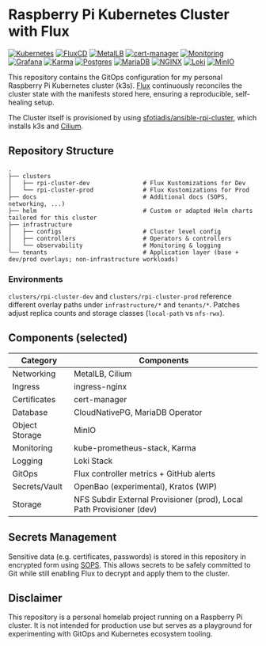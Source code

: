 # Raspberry Pi Kubernetes Cluster with Flux
[![Kubernetes](https://img.shields.io/badge/Kubernetes-326CE5?logo=kubernetes&logoColor=white)](https://kubernetes.io/)
[![FluxCD](https://img.shields.io/badge/GitOps-FluxCD-009688?logo=flux&logoColor=white)](https://fluxcd.io/)
[![MetalLB](https://img.shields.io/badge/Networking-MetalLB-1F97D4)](https://metallb.universe.tf/)
[![cert-manager](https://img.shields.io/badge/Certificates-cert--manager-3ECF8E)](https://cert-manager.io/)
[![Monitoring](https://img.shields.io/badge/Monitoring-kube--prometheus--stack-E6522C?logo=prometheus&logoColor=white)](https://prometheus.io/)
[![Grafana](https://img.shields.io/badge/Dashboard-Grafana-F46800?logo=grafana&logoColor=white)](https://grafana.com/)
[![Karma](https://img.shields.io/badge/Alerts-Karma-6D5DF7)](https://github.com/prymitive/karma)
[![Postgres](https://img.shields.io/badge/Database-CloudNativePG-336791?logo=postgresql&logoColor=white)](https://cloudnative-pg.io/)
[![MariaDB](https://img.shields.io/badge/Database-MariaDB-1F5FA8?logo=mariadb&logoColor=white)](https://mariadb.org/)
[![NGINX](https://img.shields.io/badge/Ingress-NGINX-009639?logo=nginx&logoColor=white)](https://kubernetes.github.io/ingress-nginx/)
[![Loki](https://img.shields.io/badge/Logging-Loki-5A2D81?logo=grafana&logoColor=white)](https://grafana.com/oss/loki/)
[![MinIO](https://img.shields.io/badge/Storage-MinIO-9400d3?logo=minio&logoColor=white)](https://min.io/)

This repository contains the GitOps configuration for my personal Raspberry Pi Kubernetes cluster (k3s).
[Flux](https://fluxcd.io/) continuously reconciles the cluster state with the manifests stored here, ensuring a reproducible, self-healing setup.

The Cluster itself is provisioned by using [sfotiadis/ansible-rpi-cluster](https://github.com/sfotiadis/ansible-rpi-cluster), which installs k3s and [Cilium](https://cilium.io/).


## Repository Structure

```text
.
├── clusters
│   ├── rpi-cluster-dev               # Flux Kustomizations for Dev
│   └── rpi-cluster-prod              # Flux Kustomizations for Prod
├── docs                              # Additional docs (SOPS, networking, ...)
├── helm                              # Custom or adapted Helm charts tailored for this cluster
├── infrastructure
│   ├── configs                       # Cluster level config
│   ├── controllers                   # Operators & controllers
│   └── observability                 # Monitoring & logging
└── tenants                           # Application layer (base + dev/prod overlays; non-infrastructure workloads) 
```

### Environments
`clusters/rpi-cluster-dev` and `clusters/rpi-cluster-prod` reference different overlay paths under `infrastructure/*` and `tenants/*`. Patches adjust replica counts and storage classes (`local-path` vs `nfs-rwx`).

## Components (selected)

| Category        | Components |
|-----------------|------------|
| Networking      | MetalLB, Cilium |
| Ingress         | ingress-nginx |
| Certificates    | cert-manager |
| Database        | CloudNativePG, MariaDB Operator |
| Object Storage  | MinIO |
| Monitoring      | kube-prometheus-stack, Karma |
| Logging         | Loki Stack |
| GitOps          | Flux controller metrics + GitHub alerts |
| Secrets/Vault   | OpenBao (experimental), Kratos (WIP) |
| Storage         | NFS Subdir External Provisioner (prod), Local Path Provisioner (dev) |

## Secrets Management

Sensitive data (e.g. certificates, passwords) is stored in this repository in encrypted form using [SOPS](https://github.com/getsops/sops).
This allows secrets to be safely committed to Git while still enabling Flux to decrypt and apply them to the cluster.

## Disclaimer

This repository is a personal homelab project running on a Raspberry Pi cluster.
It is not intended for production use but serves as a playground for experimenting with GitOps and Kubernetes ecosystem tooling.
